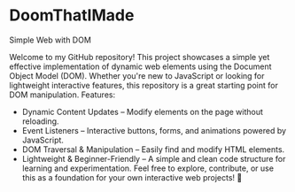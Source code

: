 # DoomThatIMade

Simple Web with DOM

Welcome to my GitHub repository! This project showcases a simple yet effective implementation of dynamic web elements using the Document Object Model (DOM). Whether you're new to JavaScript or looking for lightweight interactive features, this repository is a great starting point for DOM manipulation.
Features:
- Dynamic Content Updates – Modify elements on the page without reloading.
- Event Listeners – Interactive buttons, forms, and animations powered by JavaScript.
- DOM Traversal & Manipulation – Easily find and modify HTML elements.
- Lightweight & Beginner-Friendly – A simple and clean code structure for learning and experimentation.
Feel free to explore, contribute, or use this as a foundation for your own interactive web projects! 🚀

